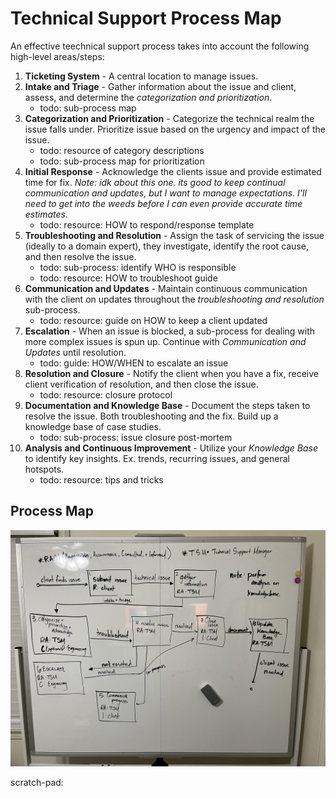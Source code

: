 # Technical Support Process Map

An effective teechnical support process takes into account the following high-level areas/steps:

1. **Ticketing System** - A central location to manage issues.
1. **Intake and Triage** - Gather information about the issue and client, assess, and determine the *categorization and prioritization*.
    - todo: sub-process map
1. **Categorization and Prioritization** - Categorize the technical realm the issue falls under. Prioritize issue based on the urgency and impact of the issue.
    - todo: resource of category descriptions
    - todo: sub-process map for prioritization
1. **Initial Response** - Acknowledge the clients issue and provide estimated time for fix. *Note: idk about this one. its good to keep continual communication and updates, but I want to manage expectations. I'll need to get into the weeds before I can even provide accurate time estimates.*
    - todo: resource: HOW to respond/response template
1. **Troubleshooting and Resolution** - Assign the task of servicing the issue (ideally to a domain expert), they investigate, identify the root cause, and then resolve the issue.
    - todo: sub-process: identify WHO is responsible
    - todo: resource: HOW to troubleshoot guide
1. **Communication and Updates** - Maintain continuous communication with the client on updates throughout the *troubleshooting and resolution* sub-process.
    - todo: resource: guide on HOW to keep a client updated 
1. **Escalation** - When an issue is blocked, a sub-process for dealing with more complex issues is spun up. Continue with *Communication and Updates* until resolution.
    - todo: guide: HOW/WHEN to escalate an issue
1. **Resolution and Closure** - Notify the client when you have a fix, receive client verification of resolution, and then close the issue.
    - todo: resource: closure protocol
1. **Documentation and Knowledge Base** - Document the steps taken to resolve the issue. Both troubleshooting and the fix. Build up a knowledge base of case studies.
    - todo: sub-process: issue closure post-mortem
1. **Analysis and Continuous Improvement** - Utilize your *Knowledge Base* to identify key insights. Ex. trends, recurring issues, and general hotspots.
    - todo: resource: tips and tricks

## Process Map

![technical suport process UPN](./technical-support-process.jpeg)

scratch-pad:

```mermaid
```